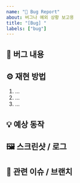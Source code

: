 ```yaml
---
name: "🐞 Bug Report"
about: 버그나 예외 상황 보고용
title: "[Bug] "
labels: ["bug"]
---
```


## 🐛 버그 내용

<!-- 어떤 문제가 발생했는지 구체적으로 설명 -->

## ⚙️ 재현 방법

1. ...
2. ...
3. ...

## 💡 예상 동작

<!-- 정상적으로라면 어떻게 되어야 하는지 -->

## 🖼 스크린샷 / 로그

<!-- 오류 메시지나 스크린샷 첨부 -->

## 🔗 관련 이슈 / 브랜치

<!-- feat/번호-작업명, 관련된 다른 이슈 -->
